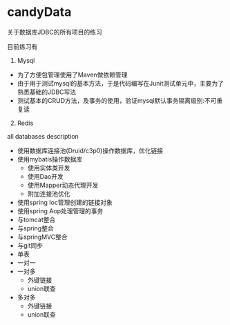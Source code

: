# candyData

关于数据库JDBC的所有项目的练习

目前练习有
1. Mysql
- 为了方便包管理使用了Maven做依赖管理
- 由于用于测试mysql的基本方法，于是代码编写在Junit测试单元中，主要为了熟悉基础的JDBC写法
- 测试基本的CRUD方法，及事务的使用，验证mysql默认事务隔离级别:不可重复读

2. Redis

all databases description

- 使用数据库连接池(Druid/c3p0)操作数据库，优化链接
- 使用mybatis操作数据库
  - 使用实体类开发
  - 使用Dao开发
  - 使用Mapper动态代理开发
  - 附加连接池优化
- 使用spring Ioc管理创建的链接对象
- 使用spring Aop处理管理的事务
- 与tomcat整合
- 与spring整合
- 与springMVC整合
- 与git同步
- 单表
- 一对一
- 一对多
  - 外键链接
  - union联查
- 多对多
  - 外键链接
  - union联查


